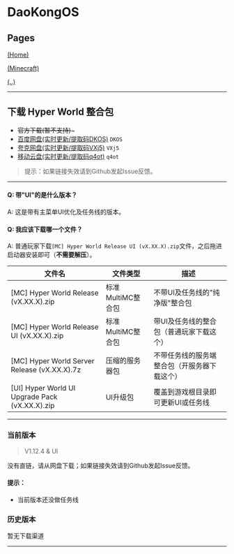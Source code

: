 # DaoKongOS

## Pages

[(Home)](/)

[(Minecraft)](/pages/minecraft)

[(..)](./../hyper-world)

---

## 下载 Hyper World 整合包

- ~~官方下载(暂不支持)~~~
- [百度网盘(实时更新/提取码DKOS)](https://pan.baidu.com/s/15j0LHffRjAFRGZEI_bv16Q?pwd=DKOS) `DKOS`
- [夸克网盘(实时更新/提取码VXj5)](https://pan.quark.cn/s/17d50295cca3) `VXj5`
- [移动云盘(实时更新/提取码q4ot)](https://caiyun.139.com/m/i?2jQXiV4sQL4zc) `q4ot`

> 提示：如果链接失效请到Github发起Issue反馈。

---

#### Q: 带"UI"的是什么版本？

A: 这是带有主菜单UI优化及任务线的版本。

#### Q: 我应该下载哪一个文件？

A: 普通玩家下载`[MC] Hyper World Release UI (vX.XX.X).zip`文件，之后拖进启动器安装即可（**不需要解压**）。

| 文件名                                            | 文件类型         | 描述                     |
|------------------------------------------------|--------------|------------------------|
| [MC] Hyper World Release (vX.XX.X).zip         | 标准MultiMC整合包 | 不带UI及任务线的"纯净版"整合包      |
| [MC] Hyper World Release UI (vX.XX.X).zip      | 标准MultiMC整合包 | 带UI及任务线的整合包（普通玩家下载这个）  |
| [MC] Hyper World Server Release (vX.XX.X).7z   | 压缩的服务器包      | 不带任务线的服务端整合包（开服务器下载这个） |
| [UI] Hyper World UI Upgrade Pack (vX.XX.X).zip | UI升级包        | 覆盖到游戏根目录即可更新UI或任务线     |

---

### 当前版本

> V1.12.4 & UI

没有直链，请从网盘下载；如果链接失效请到Github发起Issue反馈。

#### 提示：

- 当前版本还没做任务线

### 历史版本

暂无下载渠道

---

<script src="https://giscus.app/client.js"
        data-repo="YELANDAOKONG/DaoKongOS"
        data-repo-id="R_kgDOOCWX7g"
        data-category="Announcements"
        data-category-id="DIC_kwDOOCWX7s4CngzH"
        data-mapping="pathname"
        data-strict="0"
        data-reactions-enabled="1"
        data-emit-metadata="0"
        data-input-position="top"
        data-theme="preferred_color_scheme"
        data-lang="zh-CN"
        crossorigin="anonymous"
        async>
</script>

<script>
    var _hmt = _hmt || [];
    (function() {
        var hm = document.createElement("script");
        hm.src = "https://hm.baidu.com/hm.js?e467154e934c2dc14879fbb2df219013";
        var s = document.getElementsByTagName("script")[0];
        s.parentNode.insertBefore(hm, s);
    })();
</script>
